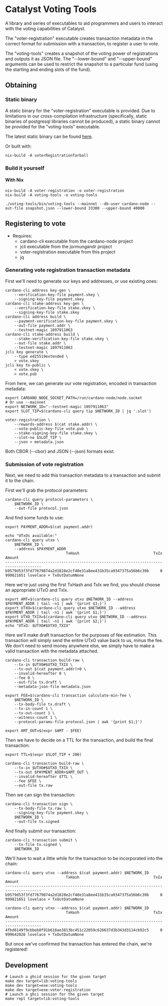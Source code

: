 # Catalyst Voting Tools

A library and series of executables to aid programmers and users to
interact with the voting capabilities of Catalyst.

The "voter-registration" executable creates transaction metadata in the correct format for submission with a transaction, to register a user to vote.

The "voting-tools" creates a snapshot of the voting power of registrations and outputs it as JSON file. The "--lower-bound" and "--upper-bound" arguments can be used to restrict the snapshot to a particular fund (using the starting and ending slots of the fund).

## Obtaining

### Static binary

A static binary for the "voter-registration" executable is provided. Due to limitations in our cross-compilation infrastructure (specifically, static binaries of postgresql libraries cannot be produced), a static binary cannot be provided for the "voting-tools" executable.

The latest static binary can be found [here](https://hydra.iohk.io/job/Cardano/voting-tools/native.voterRegistrationTarball.x86_64-linux/latest/download/1/voter-registration.tar.gz).

Or built with:

```
nix-build -A voterRegistrationTarball
```

### Build it yourself

#### With Nix

```
nix-build -A voter-registration -o voter-registration
nix-build -A voting-tools -o voting-tools

./voting-tools/bin/voting-tools --mainnet --db-user cardano-node --out-file snapshot.json --lower-bound 33300 --upper-bound 40000
```

## Registering to vote

- Requires:
  - cardano-cli executable from the cardano-node project
  - jcli executable from the jormungandr project
  - voter-registration executable from this project
  - jq

### Generating vote registration transaction metadata

First we'll need to generate our keys and addresses, or use existing ones:

```
cardano-cli address key-gen \
    --verification-key-file payment.vkey \
    --signing-key-file payment.skey
cardano-cli stake-address key-gen \
    --verification-key-file stake.vkey \
    --signing-key-file stake.skey
cardano-cli address build \
    --payment-verification-key-file payment.vkey \
    --out-file payment.addr \
    --testnet-magic 1097911063
cardano-cli stake-address build \
    --stake-verification-key-file stake.vkey \
    --out-file stake.addr \
    --testnet-magic 1097911063
jcli key generate \
    --type ed25519extended \
    > vote.skey
jcli key to-public \
    < vote.skey \
    > vote.pub
```

From here, we can generate our vote registration, encoded in transaction metadata:

```
export CARDANO_NODE_SOCKET_PATH=/run/cardano-node/node.socket
# Or use --mainnet
export NETWORK_ID="--testnet-magic 1097911063"
export SLOT_TIP=$(cardano-cli query tip $NETWORK_ID | jq '.slot')

voter-registration \
    --rewards-address $(cat stake.addr) \
    --vote-public-key-file vote.pub \
    --stake-signing-key-file stake.skey \
    --slot-no $SLOT_TIP \
    --json > metadata.json
```

Both CBOR (--cbor) and JSON (--json) formats exist.

### Submission of vote registration

Next, we need to add this transaction metadata to a transaction and submit it to the chain.

First we'll grab the protocol parameters:

```
cardano-cli query protocol-parameters \
    $NETWORK_ID \
    --out-file protocol.json
```

And find some funds to use:

```
export PAYMENT_ADDR=$(cat payment.addr)

echo "UTxOs available:"
cardano-cli query utxo \
    $NETWORK_ID \
    --address $PAYMENT_ADDR
                           TxHash                                 TxIx        Amount
--------------------------------------------------------------------------------------
b9579d53f3fd77679874a2d1828e2cf40e31a8ee431b35ca9347375a56b6c39b     0        999821651 lovelace + TxOutDatumNone

```

Here we're just using the first TxHash and TxIx we find, you should choose an appropriate UTxO and TxIx.

```
export AMT=$(cardano-cli query utxo $NETWORK_ID --address $PAYMENT_ADDR | tail -n1 | awk '{print $3;}')
export UTXO=$(cardano-cli query utxo $NETWORK_ID --address $PAYMENT_ADDR | tail -n1 | awk '{print $1;}')
export UTXO_TXIX=$(cardano-cli query utxo $NETWORK_ID --address $PAYMENT_ADDR | tail -n1 | awk '{print $2;}')
echo "UTxO: $UTXO#$UTXO_TXIX"
```

Here we'll make draft transaction for the purposes of fee estimation. This transaction will simply send the entire UTxO value back to us, minus the fee. We don't need to send money anywhere else, we simply have to make a valid transaction with the metadata attached.

```
cardano-cli transaction build-raw \
    --tx-in $UTXO#$UTXO_TXIX \
    --tx-out $(cat payment.addr)+0 \
    --invalid-hereafter 0 \
    --fee 0 \
    --out-file tx.draft \
    --metadata-json-file metadata.json

export FEE=$(cardano-cli transaction calculate-min-fee \
    $NETWORK_ID \
    --tx-body-file tx.draft \
    --tx-in-count 1 \
    --tx-out-count 1 \
    --witness-count 1 \
    --protocol-params-file protocol.json | awk '{print $1;}')

export AMT_OUT=$(expr $AMT - $FEE)
```

Then we have to decide on a TTL for the transaction, and build the final transaction:

```
export TTL=$(expr $SLOT_TIP + 200)

cardano-cli transaction build-raw \
    --tx-in $UTXO#$UTXO_TXIX \
    --tx-out $PAYMENT_ADDR+$AMT_OUT \
    --invalid-hereafter $TTL \
    --fee $FEE \
    --out-file tx.raw
```

Then we can sign the transaction:

```
cardano-cli transaction sign \
    --tx-body-file tx.raw \
    --signing-key-file payment.skey \
    $NETWORK_ID \
    --out-file tx.signed
```

And finally submit our transaction:

```
cardano-cli transaction submit \
    --tx-file tx.signed \
    $NETWORK_ID
```

We'll have to wait a little while for the transaction to be incorporated into the chain:

```
cardano-cli query utxo --address $(cat payment.addr) $NETWORK_ID
                           TxHash                                 TxIx        Amount
--------------------------------------------------------------------------------------
b9579d53f3fd77679874a2d1828e2cf40e31a8ee431b35ca9347375a56b6c39b     0        999821651 lovelace + TxOutDatumNone

cardano-cli query utxo --address $(cat payment.addr) $NETWORK_ID
                           TxHash                                 TxIx        Amount
--------------------------------------------------------------------------------------
4fbd6149f9cbbeb8f91b618ae3813bc451c22059c626637d3b343d3114cb92c5     0        999642026 lovelace + TxOutDatumNone
```

But once we've confirmed the transaction has entered the chain, we're registered!

## Development

```
# Launch a ghcid session for the given target
make dev target=lib:voting-tools
make dev target=exe:voting-tools
make dev target=exe:voter-registration
# Launch a ghci session for the given target
make repl target=lib:voting-tools
```
